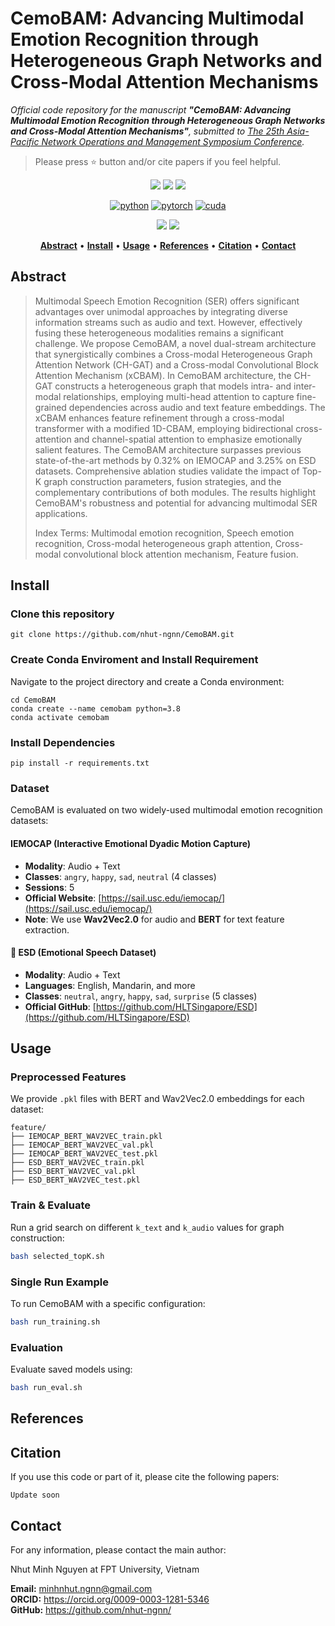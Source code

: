 # CemoBAM: Advancing Multimodal Emotion Recognition through Heterogeneous Graph Networks and Cross-Modal Attention Mechanisms
<i>
  Official code repository for the manuscript 
  <b>"CemoBAM: Advancing Multimodal Emotion Recognition through Heterogeneous Graph Networks and Cross-Modal Attention Mechanisms"</b>, 
  submitted to 
  <a href="https://sites.google.com/view/apnoms2025">The 25th Asia-Pacific Network Operations and Management Symposium Conference</a>.
</i>

> Please press ⭐ button and/or cite papers if you feel helpful.

<p align="center">
<img src="https://img.shields.io/github/stars/nhut-ngnn/CemoBAM">
<img src="https://img.shields.io/github/forks/nhut-ngnn/CemoBAM">
<img src="https://img.shields.io/github/watchers/nhut-ngnn/CemoBAM">
</p>

<div align="center">

[![python](https://img.shields.io/badge/-Python_3.8.20-blue?logo=python&logoColor=white)](https://www.python.org/downloads/)
[![pytorch](https://img.shields.io/badge/Torch_2.0.1-ee4c2c?logo=pytorch&logoColor=white)](https://pytorch.org/get-started/locally/)
[![cuda](https://img.shields.io/badge/-CUDA_11.8-green?logo=nvidia&logoColor=white)](https://developer.nvidia.com/cuda-toolkit-archive)
</div>

<p align="center">
<img src="https://img.shields.io/badge/Last%20updated%20on-18.05.2025-brightgreen?style=for-the-badge">
<img src="https://img.shields.io/badge/Written%20by-Nguyen%20Minh%20Nhut-pink?style=for-the-badge"> 
</p>


<div align="center">

[**Abstract**](#Abstract) •
[**Install**](#install) •
[**Usage**](#usage) •
[**References**](#references) •
[**Citation**](#citation) •
[**Contact**](#Contact)

</div>

## Abstract 
> Multimodal Speech Emotion Recognition (SER) offers significant advantages over unimodal approaches by integrating diverse information streams such as audio and text. However, effectively fusing these heterogeneous modalities remains a significant challenge. We propose CemoBAM, a novel dual-stream architecture that synergistically combines a Cross-modal Heterogeneous Graph Attention Network (CH-GAT) and a Cross-modal Convolutional Block Attention Mechanism (xCBAM). In CemoBAM architecture, the CH-GAT constructs a heterogeneous graph that models intra- and inter-modal relationships, employing multi-head attention to capture fine-grained dependencies across audio and text feature embeddings. The xCBAM enhances feature refinement through a cross-modal transformer with a modified 1D-CBAM, employing bidirectional cross-attention and channel-spatial attention to emphasize emotionally salient features. The CemoBAM architecture surpasses previous state-of-the-art methods by 0.32\% on IEMOCAP and 3.25\% on ESD datasets. Comprehensive ablation studies validate the impact of Top-K graph construction parameters, fusion strategies, and the complementary contributions of both modules. The results highlight CemoBAM's robustness and potential for advancing multimodal SER applications.
>
> Index Terms: Multimodal emotion recognition, Speech emotion recognition, Cross-modal heterogeneous graph attention, Cross-modal convolutional block attention mechanism, Feature fusion.


## Install
### Clone this repository
```
git clone https://github.com/nhut-ngnn/CemoBAM.git
```

### Create Conda Enviroment and Install Requirement
Navigate to the project directory and create a Conda environment:
```
cd CemoBAM
conda create --name cemobam python=3.8
conda activate cemobam
```
### Install Dependencies
```
pip install -r requirements.txt
```
### Dataset 

CemoBAM is evaluated on two widely-used multimodal emotion recognition datasets:

#### IEMOCAP (Interactive Emotional Dyadic Motion Capture)
- **Modality**: Audio + Text  
- **Classes**: `angry`, `happy`, `sad`, `neutral` (4 classes)  
- **Sessions**: 5  
- **Official Website**: [https://sail.usc.edu/iemocap/](https://sail.usc.edu/iemocap/)  
- **Note**: We use **Wav2Vec2.0** for audio and **BERT** for text feature extraction.

#### 🔹 ESD (Emotional Speech Dataset)
- **Modality**: Audio + Text  
- **Languages**: English, Mandarin, and more  
- **Classes**: `neutral`, `angry`, `happy`, `sad`, `surprise` (5 classes)  
- **Official GitHub**: [https://github.com/HLTSingapore/ESD](https://github.com/HLTSingapore/ESD)  

## Usage
### Preprocessed Features
We provide `.pkl` files with BERT and Wav2Vec2.0 embeddings for each dataset:

```
feature/
├── IEMOCAP_BERT_WAV2VEC_train.pkl
├── IEMOCAP_BERT_WAV2VEC_val.pkl
├── IEMOCAP_BERT_WAV2VEC_test.pkl
├── ESD_BERT_WAV2VEC_train.pkl
├── ESD_BERT_WAV2VEC_val.pkl
├── ESD_BERT_WAV2VEC_test.pkl
```

### Train & Evaluate
Run a grid search on different `k_text` and `k_audio` values for graph construction:
```bash
bash selected_topK.sh
```

### Single Run Example
To run CemoBAM with a specific configuration:
```bash
bash run_training.sh
```

### Evaluation
Evaluate saved models using:
```bash
bash run_eval.sh
```
## References

## Citation
If you use this code or part of it, please cite the following papers:
```
Update soon
```
## Contact
For any information, please contact the main author:

Nhut Minh Nguyen at FPT University, Vietnam

**Email:** [minhnhut.ngnn@gmail.com](mailto:minhnhut.ngnn@gmail.com)<br>
**ORCID:** <link>https://orcid.org/0009-0003-1281-5346</link> <br>
**GitHub:** <link>https://github.com/nhut-ngnn/</link>